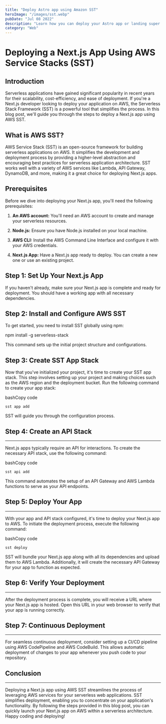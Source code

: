 ```yaml
---
title: "Deploy Astro app using Amazon SST"
heroImage: "/images/sst.webp"
pubDate: "Jul 08 2022"
description: "Learn how you can deploy your Astro app or landing super easy and cheap with Amazon SST"
category: "Web"
---
```


# Deploying a Next.js App Using AWS Service Stacks (SST)

## Introduction

Serverless applications have gained significant popularity in recent years for their scalability, cost-efficiency, and ease of deployment. If you're a Next.js developer looking to deploy your application on AWS, the Serverless Stack Framework (SST) is a powerful tool that simplifies the process. In this blog post, we'll guide you through the steps to deploy a Next.js app using AWS SST.

## What is AWS SST?

AWS Service Stack (SST) is an open-source framework for building serverless applications on AWS. It simplifies the development and deployment process by providing a higher-level abstraction and encouraging best practices for serverless application architecture. SST works well with a variety of AWS services like Lambda, API Gateway, DynamoDB, and more, making it a great choice for deploying Next.js apps.

## Prerequisites

Before we dive into deploying your Next.js app, you'll need the following prerequisites:

1. **An AWS account:** You'll need an AWS account to create and manage your serverless resources.

2. **Node.js:** Ensure you have Node.js installed on your local machine.

3. **AWS CLI:** Install the AWS Command Line Interface and configure it with your AWS credentials.

4. **Next.js App:** Have a Next.js app ready to deploy. You can create a new one or use an existing project.

## Step 1: Set Up Your Next.js App

If you haven't already, make sure your Next.js app is complete and ready for deployment. You should have a working app with all necessary dependencies.

## Step 2: Install and Configure AWS SST

To get started, you need to install SST globally using npm:

npm install -g serverless-stack

This command sets up the initial project structure and configurations.

## Step 3: Create SST App Stack

Now that you've initialized your project, it's time to create your SST app stack. This step involves setting up your project and making choices such as the AWS region and the deployment bucket. Run the following command to create your app stack:

bashCopy code

`sst app add`

SST will guide you through the configuration process.

## Step 4: Create an API Stack

---

Next.js apps typically require an API for interactions. To create the necessary API stack, use the following command:

bashCopy code

`sst api add`

This command automates the setup of an API Gateway and AWS Lambda functions to serve as your API endpoints.

## Step 5: Deploy Your App

---

With your app and API stack configured, it's time to deploy your Next.js app to AWS. To initiate the deployment process, execute the following command:

bashCopy code

`sst deploy`

SST will bundle your Next.js app along with all its dependencies and upload them to AWS Lambda. Additionally, it will create the necessary API Gateway for your app to function as expected.

## Step 6: Verify Your Deployment

---

After the deployment process is complete, you will receive a URL where your Next.js app is hosted. Open this URL in your web browser to verify that your app is running correctly.

## Step 7: Continuous Deployment

---

For seamless continuous deployment, consider setting up a CI/CD pipeline using AWS CodePipeline and AWS CodeBuild. This allows automatic deployment of changes to your app whenever you push code to your repository.

## Conclusion

---

Deploying a Next.js app using AWS SST streamlines the process of leveraging AWS services for your serverless web applications. SST simplifies deployment, enabling you to concentrate on your application's functionality. By following the steps provided in this blog post, you can quickly launch your Next.js app on AWS within a serverless architecture. Happy coding and deploying!
